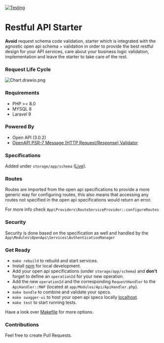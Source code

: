 [![Testing](https://github.com/omarfawzi/Restful-API-Starter/actions/workflows/main.yml/badge.svg)](https://github.com/omarfawzi/Restful-API-Starter/actions/workflows/main.yml)

# Restful API Starter

**Avoid** request schema code validation, starter which is integrated with the agnostic open api schema + validation in order to provide the best restful design for your API services, care about your business logic validation, implementation and leave the starter to take care of the rest.  

### Request Life Cycle

![Chart.drawio.png](https://github.com/omarfawzi/Restful-API-Starter/blob/main/Chart.png)

### Requirements
- PHP >= 8.0
- MYSQL 8
- Laravel 9

### Powered By
- Open API (3.0.2)
- [OpenAPI PSR-7 Message (HTTP Request/Response) Validator](https://github.com/thephpleague/openapi-psr7-validator)

### Specifications 

Added under `storage/app/schema` ([Live](https://omarfawzi.github.io/Restful-API-Starter/)).

### Routes

Routes are imported from the open api specifications to provide a more generic way for configuring routes, 
this also means that accessing any routes not specified in the open api specifications would return an error.

For more info check `App\Providers\RouteServiceProvider::configureRoutes`

### Security

Security is done based on the specification as well and handled by the `App\Modules\OpenApi\Services\AuthenticationManager`

### Get Ready
- `make rebuild` to rebuild and start services.
- Install [npm](https://nodejs.org/en/download) for local development.
- Add your open api specifications (under `storage/app/schema`) and **don't** forget to define an `operationId` for your new operation.
- Add the new `operationId` and the corresponding `RequestHandler` to the `ApiHandler::MAP` (located at `app/Modules/Api/ApiHandler.php`). 
- `make bundle` to combine and validate your specs.
- `make swagger-ui` to host your open api specs locally [localhost](http://localhost:8081).
- `make test` to start running tests.

Have a look over [Makefile](https://github.com/omarfawzi/Restful-API-Starter/blob/main/Makefile) for more options.

### Contributions

Feel free to create Pull Requests.

